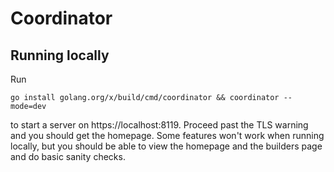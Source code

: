 # Coordinator

## Running locally

Run

    go install golang.org/x/build/cmd/coordinator && coordinator --mode=dev

to start a server on https://localhost:8119. Proceed past the TLS warning and
you should get the homepage. Some features won't work when running locally,
but you should be able to view the homepage and the builders page and do basic
sanity checks.
